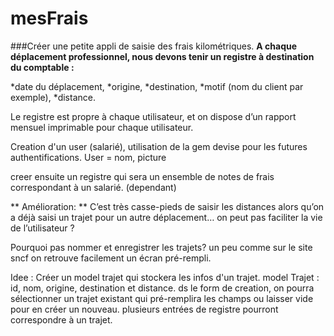 # mesFrais

###Créer une petite appli de saisie des frais kilométriques.
**A chaque déplacement professionnel, nous devons tenir un registre à destination du comptable :**

 *date du déplacement,
 *origine,
 *destination,
 *motif (nom du client par exemple),
 *distance.

Le registre est propre à chaque utilisateur, et on dispose d’un rapport mensuel imprimable pour chaque utilisateur.

Creation d'un user (salarié), utilisation de la gem devise pour les futures authentifications.
User = nom, picture

creer ensuite un registre qui sera un ensemble de notes de frais correspondant à un salarié. (dependant)

** Amélioration: **
C’est très casse-pieds de saisir les distances alors qu’on a déjà saisi un trajet pour un autre déplacement… on peut pas faciliter la vie de l’utilisateur ?

Pourquoi pas nommer et enregistrer les trajets? un peu comme sur le site sncf on retrouve facilement un écran pré-rempli.

Idee : Créer un model trajet qui stockera les infos d'un trajet.
    model Trajet : id, nom, origine, destination et distance.
    ds le form de creation, on pourra sélectionner un trajet existant qui pré-remplira les champs ou laisser vide pour en créer un nouveau.
    plusieurs entrées de registre pourront correspondre à un trajet.
